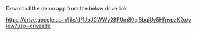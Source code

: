 Download the demo app from the below drive link

https://drive.google.com/file/d/1JbJCWWy28FUm80cjBbqjUy5HfnvpzK2o/view?usp=drivesdk
